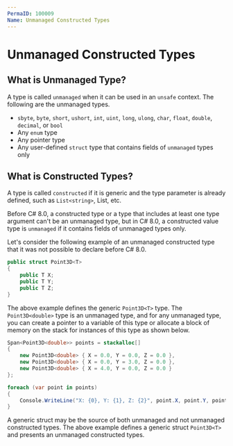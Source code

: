 ```yaml
---
PermaID: 100009
Name: Unmanaged Constructed Types
---
```


# Unmanaged Constructed Types

## What is Unmanaged Type?

A type is called `unmanaged` when it can be used in an `unsafe` context. The following are the unmanaged types.

 - `sbyte`, `byte`, `short`, `ushort`, `int`, `uint`, `long`, `ulong`, `char`, `float`, `double`, `decimal`, or `bool`
 - Any `enum` type
 - Any pointer type
 - Any user-defined `struct` type that contains fields of `unmanaged` types only
 
## What is Constructed Types?

A type is called `constructed` if it is generic and the type parameter is already defined, such as `List<string>`,  List<int>, etc.

Before C# 8.0, a constructed type or a type that includes at least one type argument can't be an unmanaged type, but in C# 8.0, a constructed value type is `unmanaged` if it contains fields of unmanaged types only.

Let's consider the following example of an unmanaged constructed type that it was not possible to declare before C# 8.0.

```csharp
public struct Point3D<T>
{
    public T X;
    public T Y;
    public T Z;
}
```

The above example defines the generic `Point3D<T>` type. The `Point3D<double>` type is an unmanaged type, and for any unmanaged type, you can create a pointer to a variable of this type or allocate a block of memory on the stack for instances of this type as shown below.

```csharp
Span<Point3D<double>> points = stackalloc[] 
{ 
    new Point3D<double> { X = 0.0, Y = 0.0, Z = 0.0 }, 
    new Point3D<double> { X = 0.0, Y = 3.0, Z = 0.0 }, 
    new Point3D<double> { X = 4.0, Y = 0.0, Z = 0.0 } 
};

foreach (var point in points)
{
    Console.WriteLine("X: {0}, Y: {1}, Z: {2}", point.X, point.Y, point.Z);
}
```

A generic struct may be the source of both unmanaged and not unmanaged constructed types. The above example defines a generic struct `Point3D<T>` and presents an unmanaged constructed types.
